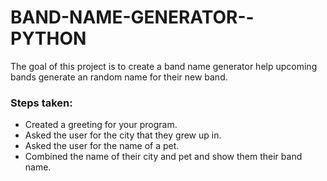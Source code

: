 # BAND-NAME-GENERATOR--PYTHON
The goal of this project is to create a band name generator help upcoming bands generate an random name for their new band.

### Steps taken:
* Created a greeting for your program.
* Asked the user for the city that they grew up in.
* Asked the user for the name of a pet.
* Combined the name of their city and pet and show them their band name.
